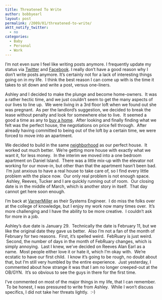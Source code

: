 ```yaml
---
title: Threatened To Write
author: bobbyearl
layout: post
permalink: /2009/01/threatened-to-write/
aktt_notify_twitter:
  - no
categories:
  - Baby
  - Personal
  - Work
---
```

I&#8217;m not even sure I feel like writing posts anymore. I frequently update my status via <a href="http://simplyearl.com/twitter" target="_blank">Twitter</a> and <a href="http://www.facebook.com/people/Bobby-Earl/45500018" target="_blank">Facebook</a>. I really don&#8217;t have a good reason why I don&#8217;t write posts anymore. It&#8217;s certainly not for a lack of interesting things going on in my life.  I think the best reason I can come up with is the time it takes to sit down and write a post, versus one-liners.

Ashley and I decided to make the plunge and become home-owners.  It was a rather hectic time, and we just couldn&#8217;t seem to get the many aspects of our lives to line up.  We were living in a 3rd floor loft when we found out she was pregnant.  As per the landlord’s suggestion, we decided to break the lease without penalty and look for somewhere else to live.  It seemed a good a time as any to <a title="Jennie Hood Real Estate" href="http://jenniehood.com" target="_blank">buy a home</a>.  After looking and finally finding what we felt was the perfect house, the negotiations on price fell through.  After already having committed to being out of the loft by a certain time, we were forced to move into an apartment.

We decided to build in the same <a title="Carolina Bay Charleston" href="http://carolinabaycharleston.com" target="_blank">neighborhood</a> as our perfect house.  It worked out much better.  We&#8217;re getting more house with exactly what we want it, for less money.  In the interim we moved into a one bedroom apartment on Daniel Island.  There was a little mix-up with the elevator not working for our move-in, but other than that the apartment hasn&#8217;t been bad.  I&#8217;m just anxious to have a real house to take care of, so I find every little problem with the place now.  Our only real problem is not enough space.  Ashley, Reeves, Tucker and I are quickly running out of room.  Our closing date is in the middle of March, which is another story in itself.  That day cannot get here soon enough.

I&#8217;m back at <a title="VarnerMiller" href="http://varnermiller.com" target="_blank">VarnerMiller</a> as their Systems Engineer.  I do miss the folks over at the college of knowledge, but I enjoy my work now many times over.  It&#8217;s more challenging and I have the ability to be more creative.  I couldn&#8217;t ask for more in a job.

Ashley&#8217;s due date is January 29.  Technically the date is February 11, but we like the original date they gave us better.  Also I&#8217;m not a fan of the month of February for two reasons.  First, it&#8217;s spelled weird.  FebRuary is just weird.  Second, the number of days in the month of FebRuary changes, which is simply annoying.  Last I knew, we&#8217;ve decided on Reeves Alan Earl as a name.  Most people either love it or hate it, which I&#8217;m okay with.  We&#8217;re ecstatic to have our first child.  I know it&#8217;s going to be rough, no doubt about that, but I&#8217;m still very humbled by the entire experience.  Just yesterday, I commented about how strange it was that I am no longer creeped-out at the OB/GYN.  It&#8217;s so obvious to see the guys in there for the first time.

I&#8217;ve commented on most of the major things in my life, that I can remember.  To be honest, I was pressured to write from Ashley.  While I won&#8217;t discuss specifics, I did not take her threats lightly.  :-)